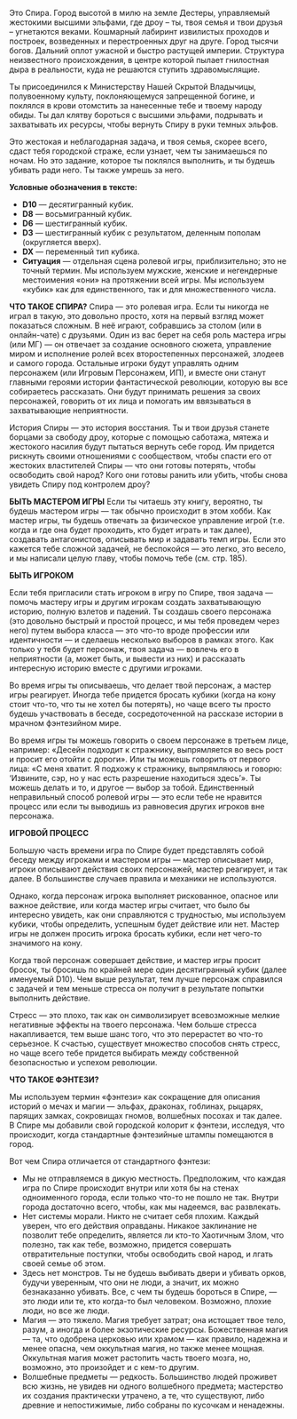 Это Спира. Город высотой в милю на земле Дестеры, управляемый жестокими высшими эльфами, где дроу – ты, твоя семья и твои друзья – угнетаются веками. Кошмарный лабиринт извилистых проходов и построек, возведенных и перестроенных друг на друге. Город тысячи богов. Дальний оплот ужасной и быстро растущей империи. Структура неизвестного происхождения, в центре которой пылает гнилостная дыра в реальности, куда не решаются ступить здравомыслящие.

Ты присоединился к Министерству Нашей Скрытой Владычицы, полувоенному культу, поклоняющемуся запрещенной богине, и поклялся в крови отомстить за нанесенные тебе и твоему народу обиды. Ты дал клятву бороться с высшими эльфами, подрывать и захватывать их ресурсы, чтобы вернуть Спиру в руки темных эльфов.

Это жестокая и неблагодарная задача, и твоя семья, скорее всего, сдаст тебя городской страже, если узнает, чем ты занимаешься по ночам. Но это задание, которое ты поклялся выполнить, и ты будешь убивать ради него. Ты также умрешь за него.

**Условные обозначения в тексте:**
- **D10** — десятигранный кубик.
- **D8** — восьмигранный кубик.
- **D6** — шестигранный кубик.
- **D3** — шестигранный кубик с результатом, деленным пополам (округляется вверх).
- **DX** — переменный тип кубика.
- **Ситуация** — отдельная сцена ролевой игры, приблизительно; это не точный термин.
Мы используем мужские, женские и негендерные местоимения «они» на протяжении всей игры. Мы используем «кубик» как для единственного, так и для множественного числа.

**ЧТО ТАКОЕ СПИРА?**
Спира — это ролевая игра. Если ты никогда не играл в такую, это довольно просто, хотя на первый взгляд может показаться сложным. В неё играют, собравшись за столом (или в онлайн-чате) с друзьями. Один из вас берет на себя роль мастера игры (или МГ) — он отвечает за создание основного сюжета, управление миром и исполнение ролей всех второстепенных персонажей, злодеев и самого города. Остальные игроки будут управлять одним персонажем (или Игровым Персонажем, ИП), и вместе они станут главными героями истории фантастической революции, которую вы все собираетесь рассказать. Они будут принимать решения за своих персонажей, говорить от их лица и помогать им ввязываться в захватывающие неприятности.

История Спиры — это история восстания. Ты и твои друзья станете борцами за свободу дроу, которые с помощью саботажа, мятежа и жестокого насилия будут пытаться вернуть себе город. Им придется рискнуть своими отношениями с сообществом, чтобы спасти его от жестоких властителей Спиры — что они готовы потерять, чтобы освободить свой народ? Кого они готовы ранить или убить, чтобы снова увидеть Спиру под контролем дроу?

**БЫТЬ МАСТЕРОМ ИГРЫ**
Если ты читаешь эту книгу, вероятно, ты будешь мастером игры — так обычно происходит в этом хобби. Как мастер игры, ты будешь отвечать за физическое управление игрой (т.е. когда и где она будет проходить, кто будет играть и так далее), создавать антагонистов, описывать мир и задавать темп игры. Если это кажется тебе сложной задачей, не беспокойся — это легко, это весело, и мы написали целую главу, чтобы помочь тебе (см. стр. 185).

**БЫТЬ ИГРОКОМ**

Если тебя пригласили стать игроком в игру по Спире, твоя задача — помочь мастеру игры и другим игрокам создать захватывающую историю, полную взлетов и падений. Ты создашь своего персонажа (это довольно быстрый и простой процесс, и мы тебя проведем через него) путем выбора класса — это что-то вроде профессии или идентичности — и сделаешь несколько выборов в рамках этого. Как только у тебя будет персонаж, твоя задача — вовлечь его в неприятности (а, может быть, и вывести из них) и рассказать интересную историю вместе с другими игроками.

Во время игры ты описываешь, что делает твой персонаж, а мастер игры реагирует. Иногда тебе придется бросать кубики (когда на кону стоит что-то, что ты не хотел бы потерять), но чаще всего ты просто будешь участвовать в беседе, сосредоточенной на рассказе истории в мрачном фэнтезийном мире. 

Во время игры ты можешь говорить о своем персонаже в третьем лице, например: «Десейн подходит к стражнику, выпрямляется во весь рост и просит его отойти с дороги». Или ты можешь говорить от первого лица: «С меня хватит. Я подхожу к стражнику, выпрямляюсь и говорю: ‘Извините, сэр, но у нас есть разрешение находиться здесь’». Ты можешь делать и то, и другое — выбор за тобой. Единственный неправильный способ ролевой игры — это если тебе не нравится процесс или если ты выводишь из равновесия других игроков вне персонажа.

**ИГРОВОЙ ПРОЦЕСС**

Большую часть времени игра по Спире будет представлять собой беседу между игроками и мастером игры — мастер описывает мир, игроки описывают действия своих персонажей, мастер реагирует, и так далее. В большинстве случаев правила и механики не используются.

Однако, когда персонаж игрока выполняет рискованное, опасное или важное действие, или когда мастер игры считает, что было бы интересно увидеть, как они справляются с трудностью, мы используем кубики, чтобы определить, успешным будет действие или нет. Мастер игры не должен просить игрока бросать кубики, если нет чего-то значимого на кону.

Когда твой персонаж совершает действие, и мастер игры просит бросок, ты бросишь по крайней мере один десятигранный кубик (далее именуемый D10). Чем выше результат, тем лучше персонаж справился с задачей и тем меньше стресса он получит в результате попытки выполнить действие.

Стресс — это плохо, так как он символизирует всевозможные мелкие негативные эффекты на твоего персонажа. Чем больше стресса накапливается, тем выше шанс того, что это перерастет во что-то серьезное. К счастью, существует множество способов снять стресс, но чаще всего тебе придется выбирать между собственной безопасностью и успехом революции.

**ЧТО ТАКОЕ ФЭНТЕЗИ?**

Мы используем термин «фэнтези» как сокращение для описания историй о мечах и магии — эльфах, драконах, гоблинах, рыцарях, парящих замках, сокровищах гномов, волшебных посохах и так далее. В Спире мы добавили свой городской колорит к фэнтези, исследуя, что происходит, когда стандартные фэнтезийные штампы помещаются в город.

Вот чем Спира отличается от стандартного фэнтези:
- Мы не отправляемся в дикую местность. Предположим, что каждая игра по Спире происходит внутри или хотя бы на стенах одноименного города, если только что-то не пошло не так. Внутри города достаточно всего, чтобы, как мы надеемся, вас развлекать.
- Нет системы морали. Никто не считает себя плохим. Каждый уверен, что его действия оправданы. Никакое заклинание не позволит тебе определить, является ли кто-то Хаотичным Злом, что полезно, так как тебе, возможно, придется совершать отвратительные поступки, чтобы освободить свой народ, и лгать своей семье об этом.
- Здесь нет монстров. Ты не будешь выбивать двери и убивать орков, будучи уверенным, что они не люди, а значит, их можно безнаказанно убивать. Все, с чем ты будешь бороться в Спире, — это люди или те, кто когда-то был человеком. Возможно, плохие люди, но все же люди.
- Магия — это тяжело. Магия требует затрат; она истощает твое тело, разум, а иногда и более экзотические ресурсы. Божественная магия — та, что одобрена церковью или храмом — как правило, надежна и менее опасна, чем оккультная магия, но также менее мощная. Оккультная магия может растопить часть твоего мозга, но, возможно, это произойдет и с кем-то другим.
- Волшебные предметы — редкость. Большинство людей проживет всю жизнь, не увидев ни одного волшебного предмета; мастерство их создания практически утрачено, а те, что существуют, либо древние и непостижимые, либо собраны по кусочкам и ненадежны.
